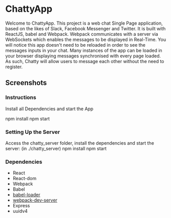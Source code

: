 # ChattyApp

Welcome to ChattyApp. This project is a web chat Single Page application, based on the likes of Slack, Facebook Messenger and Twitter. It is built with ReactJS, babel and Webpack. Webpack communicates with a server via WebSockets which enables the messages to be displayed in Real-Time. You will notice this app doesn't need to be reloaded in order to see the messages inputs in your chat. Many instances of the app can be loaded in your browser displaying messages synchronised with every page loaded. As such, Chatty will allow users to message each other without the need to register.

## Screenshots



### Instructions

Install all Dependencies and start the App

npm install
npm start

### Setting Up the Server

Access the chatty_server folder, install the dependencies and start the server:
(in ./chatty_server)
npm install
npm start

### Dependencies

* React
* React-dom
* Webpack
* Babel
* [babel-loader](https://github.com/babel/babel-loader)
* [webpack-dev-server](https://github.com/webpack/webpack-dev-server)
* Express
* uuidv4
